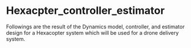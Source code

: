 # Hexacpter_controller_estimator

Followings are the result of the Dynamics model, controller, and estimator design for a Hexacopter system which will be used for a drone delivery system.
